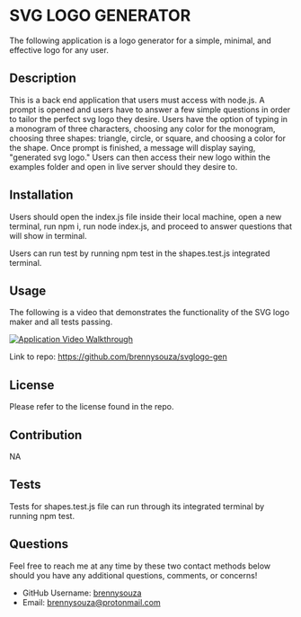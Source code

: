 # SVG LOGO GENERATOR
The following application is a logo generator for a simple, minimal, and effective logo for any user. 

## Description
This is a back end application that users must access with node.js. A prompt is opened and users have to answer a few simple questions in order to tailor the perfect svg logo they desire. Users have the option of typing in a monogram of three characters, choosing any color for the monogram, choosing three shapes: triangle, circle, or square, and choosing a color for the shape. Once prompt is finished, a message will display saying, "generated svg logo." Users can then access their new logo within the examples folder and open in live server should they desire to. 

## Installation
Users should open the index.js file inside their local machine, open a new terminal, run npm i, run node index.js, and proceed to answer questions that will show in terminal.

Users can run test by running npm test in the shapes.test.js integrated terminal.

## Usage
The following is a video that demonstrates the functionality of the SVG logo maker and all tests passing. 

[![Application Video Walkthrough](https://drive.google.com/file/d/1unPqkaW29Rh7oJnp9spneNuVd-Hw5Xi3/view)](https://drive.google.com/file/d/1unPqkaW29Rh7oJnp9spneNuVd-Hw5Xi3/view)

Link to repo: https://github.com/brennysouza/svglogo-gen

## License
Please refer to the license found in the repo. 

## Contribution
NA

## Tests
Tests for shapes.test.js file can run through its integrated terminal by running npm test. 

## Questions
Feel free to reach me at any time by these two contact methods below should you have any additional questions, comments, or concerns!

- GitHub Username: [brennysouza](https://github.com/brennysouza/svglogo-gen)
- Email: brennysouza@protonmail.com 

